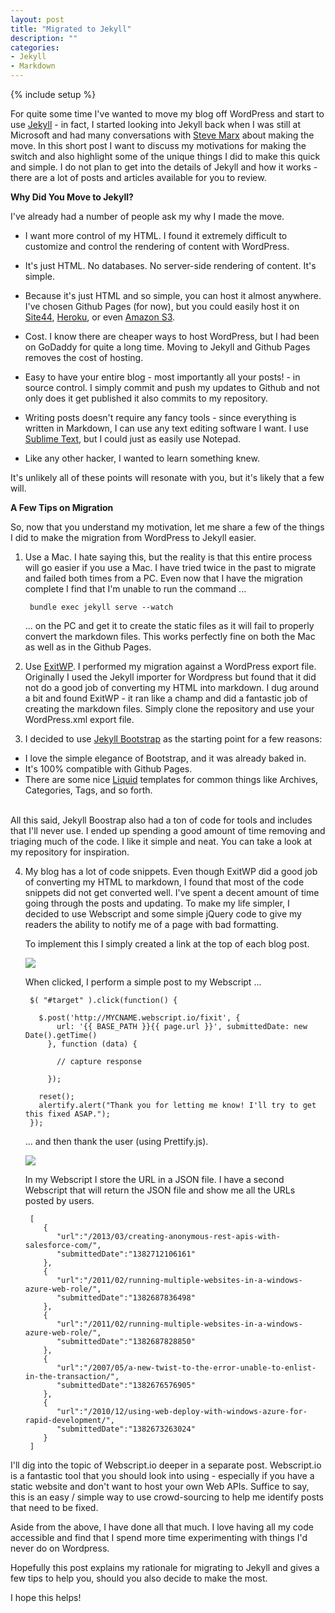 ```yaml
---
layout: post
title: "Migrated to Jekyll"
description: ""
categories:
- Jekyll
- Markdown
---
```

{% include setup %}

For quite some time I've wanted to move my blog off  WordPress and start to use [Jekyll](http://jekyllrb.com/) - in fact, I started looking into Jekyll back when I was still at Microsoft and had many conversations with [Steve Marx](http://blog.smarx.com/) about making the move. In this short post I want to discuss my motivations for making the switch and also highlight some of the unique things I did to make this quick and simple. I do not plan to get into the details of Jekyll and how it works - there are a lot of posts and articles available for you to review.

**Why Did You Move to Jekyll?**

I've already had a number of people ask my why I made the move.

* I want more control of my HTML. I found it extremely difficult to customize and control the rendering of content with WordPress.

* It's just HTML. No databases. No server-side rendering of content. It's simple.

* Because it's just HTML and so simple, you can host it almost anywhere. I've chosen Github Pages (for now), but you could easily host it on [Site44](http://www.site44.com/), [Heroku](https://www.heroku.com/), or even [Amazon S3](http://www.allthingsdistributed.com/2011/08/Jekyll-amazon-s3.html).

* Cost. I know there are cheaper ways to host WordPress, but I had been on GoDaddy for quite a long time. Moving to Jekyll and Github Pages removes the cost of hosting.

* Easy to have your entire blog - most importantly all your posts! - in source control. I simply commit and push my updates to Github and not only does it get published it also commits to my repository.

* Writing posts doesn't require any fancy tools - since everything is written in Markdown, I can use any text editing software I want. I use [Sublime Text](http://www.sublimetext.com/), but I could just as easily use Notepad.

* Like any other hacker, I wanted to learn something knew.

It's unlikely all of these points will resonate with you, but it's likely that a few will.

**A Few Tips on Migration**

So, now that you understand my motivation, let me share a few of the things I did to make the migration from WordPress to Jekyll easier.

1. Use a Mac. I hate saying this, but the reality is that this entire process will go easier if you use a Mac. I have tried twice in the past to migrate and failed both times from a PC. Even now that I have the migration complete I find that I'm unable to run the command ...

		bundle exec jekyll serve --watch

	... on the PC and get it to create the static files as it will fail to properly convert the markdown files. This works perfectly fine on both the Mac as well as in the Github Pages.

2. Use [ExitWP](https://github.com/thomasf/exitwp). I performed my migration against a WordPress export file. Originally I used the Jekyll importer for Wordpress but found that it did not do a good job of converting my HTML into markdown. I dug around a bit and found ExitWP - it ran like a champ and did a fantastic job of creating the markdown files. Simply clone the repository and use your WordPress.xml export file.

3. I decided to use [Jekyll Bootstrap](http://jekyllbootstrap.com/) as the starting point for a few reasons:
  * I love the simple elegance of Bootstrap, and it was already baked in.
  * It's 100% compatible with Github Pages.
  * There are some nice [Liquid](https://github.com/Shopify/liquid) templates for common things like Archives, Categories, Tags, and so forth.

  <br/>
	All this said, Jekyll Boostrap also had a ton of code for tools and includes that I'll never use. I ended up spending a good amount of time removing and triaging much of the code. I like it simple and neat. You can take a look at my repository for inspiration.

4. My blog has a lot of code snippets. Even though ExitWP did a good job of converting my HTML to markdown, I found that most of the code snippets did not get converted well. I've spent a decent amount of time going through the posts and updating. To make my life simpler, I decided to use Webscript and some simple jQuery code to give my readers the ability to notify me of a page with bad formatting.

	To implement this I simply created a link at the top of each blog post. 

	![](http://wadewegner.blob.core.windows.net/wordpress/2013/10/2013-10-25-PardonOurDust.JPG)

	When clicked, I perform a simple post to my Webscript ...

		$( "#target" ).click(function() {
		
		  $.post('http://MYCNAME.webscript.io/fixit', {
		      url: '{{ BASE_PATH }}{{ page.url }}', submittedDate: new Date().getTime()
		    }, function (data) {
		    
		      // capture response
		
		    });
		
		  reset();
		  alertify.alert("Thank you for letting me know! I'll try to get this fixed ASAP.");
		});

	... and then thank the user (using Prettify.js).

	![](http://wadewegner.blob.core.windows.net/wordpress/2013/10/2013-10-25-ThankYou.JPG)

	In my Webscript I store the URL in a JSON file. I have a second Webscript that will return the JSON file and show me all the URLs posted by users.

		[
		   {
		      "url":"/2013/03/creating-anonymous-rest-apis-with-salesforce-com/",
		      "submittedDate":"1382712106161"
		   },
		   {
		      "url":"/2011/02/running-multiple-websites-in-a-windows-azure-web-role/",
		      "submittedDate":"1382687836498"
		   },
		   {
		      "url":"/2011/02/running-multiple-websites-in-a-windows-azure-web-role/",
		      "submittedDate":"1382687828850"
		   },
		   {
		      "url":"/2007/05/a-new-twist-to-the-error-unable-to-enlist-in-the-transaction/",
		      "submittedDate":"1382676576905"
		   },
		   {
		      "url":"/2010/12/using-web-deploy-with-windows-azure-for-rapid-development/",
		      "submittedDate":"1382673263024"
		   }
		]

I'll dig into the topic of Webscript.io deeper in a separate post. Webscript.io is a fantastic tool that you should look into using - especially if you have a static website and don't want to host your own Web APIs. Suffice to say, this is an easy / simple way to use crowd-sourcing to help me identify posts that need to be fixed.

Aside from the above, I have done all that much. I love having all my code accessible and find that I spend more time experimenting with things I'd never do on Wordpress.

Hopefully this post explains my rationale for migrating to Jekyll and gives a few tips to help you, should you also decide to make the most.

I hope this helps!